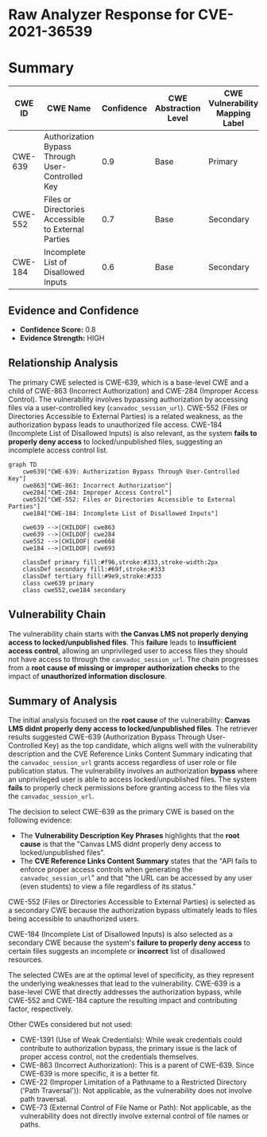 # Raw Analyzer Response for CVE-2021-36539

# Summary
| CWE ID | CWE Name | Confidence | CWE Abstraction Level | CWE Vulnerability Mapping Label | CWE-Vulnerability Mapping Notes |
|---|---|---|---|---|---|
| CWE-639 | Authorization Bypass Through User-Controlled Key | 0.9 | Base | Primary | Allowed |
| CWE-552 | Files or Directories Accessible to External Parties | 0.7 | Base | Secondary | Allowed |
| CWE-184 | Incomplete List of Disallowed Inputs | 0.6 | Base | Secondary | Allowed |

## Evidence and Confidence

*   **Confidence Score:** 0.8
*   **Evidence Strength:** HIGH

## Relationship Analysis
The primary CWE selected is CWE-639, which is a base-level CWE and a child of CWE-863 (Incorrect Authorization) and CWE-284 (Improper Access Control). The vulnerability involves bypassing authorization by accessing files via a user-controlled key (`canvadoc_session_url`). CWE-552 (Files or Directories Accessible to External Parties) is a related weakness, as the authorization bypass leads to unauthorized file access. CWE-184 (Incomplete List of Disallowed Inputs) is also relevant, as the system **fails to properly deny access** to locked/unpublished files, suggesting an incomplete access control list.

```mermaid
graph TD
    cwe639["CWE-639: Authorization Bypass Through User-Controlled Key"]
    cwe863["CWE-863: Incorrect Authorization"]
    cwe284["CWE-284: Improper Access Control"]
    cwe552["CWE-552: Files or Directories Accessible to External Parties"]
    cwe184["CWE-184: Incomplete List of Disallowed Inputs"]
    
    cwe639 -->|CHILDOF| cwe863
    cwe639 -->|CHILDOF| cwe284
    cwe552 -->|CHILDOF| cwe668
    cwe184 -->|CHILDOF| cwe693
    
    classDef primary fill:#f96,stroke:#333,stroke-width:2px
    classDef secondary fill:#69f,stroke:#333
    classDef tertiary fill:#9e9,stroke:#333
    class cwe639 primary
    class cwe552,cwe184 secondary
```

## Vulnerability Chain
The vulnerability chain starts with **the Canvas LMS not properly denying access to locked/unpublished files**. This **failure** leads to **insufficient access control**, allowing an unprivileged user to access files they should not have access to through the `canvadoc_session_url`. The chain progresses from a **root cause of missing or improper authorization checks** to the impact of **unauthorized information disclosure**.

## Summary of Analysis
The initial analysis focused on the **root cause** of the vulnerability: **Canvas LMS didnt properly deny access to locked/unpublished files**. The retriever results suggested CWE-639 (Authorization Bypass Through User-Controlled Key) as the top candidate, which aligns well with the vulnerability description and the CVE Reference Links Content Summary indicating that the `canvadoc_session_url` grants access regardless of user role or file publication status. The vulnerability involves an authorization **bypass** where an unprivileged user is able to access locked/unpublished files. The system **fails** to properly check permissions before granting access to the files via the `canvadoc_session_url`.

The decision to select CWE-639 as the primary CWE is based on the following evidence:

*   The **Vulnerability Description Key Phrases** highlights that the **root cause** is that the "Canvas LMS didnt properly deny access to locked/unpublished files".
*   The **CVE Reference Links Content Summary** states that the "API fails to enforce proper access controls when generating the `canvadoc_session_url`" and that "the URL can be accessed by any user (even students) to view a file regardless of its status."

CWE-552 (Files or Directories Accessible to External Parties) is selected as a secondary CWE because the authorization bypass ultimately leads to files being accessible to unauthorized users.

CWE-184 (Incomplete List of Disallowed Inputs) is also selected as a secondary CWE because the system's **failure to properly deny access** to certain files suggests an incomplete or **incorrect** list of disallowed resources.

The selected CWEs are at the optimal level of specificity, as they represent the underlying weaknesses that lead to the vulnerability. CWE-639 is a base-level CWE that directly addresses the authorization bypass, while CWE-552 and CWE-184 capture the resulting impact and contributing factor, respectively.

Other CWEs considered but not used:

*   CWE-1391 (Use of Weak Credentials): While weak credentials could contribute to authorization bypass, the primary issue is the lack of proper access control, not the credentials themselves.
*   CWE-863 (Incorrect Authorization): This is a parent of CWE-639. Since CWE-639 is more specific, it is a better fit.
*   CWE-22 (Improper Limitation of a Pathname to a Restricted Directory ('Path Traversal')): Not applicable, as the vulnerability does not involve path traversal.
*   CWE-73 (External Control of File Name or Path): Not applicable, as the vulnerability does not directly involve external control of file names or paths.